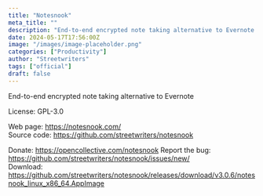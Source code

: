 ```yaml
---
title: "Notesnook"
meta_title: ""
description: "End-to-end encrypted note taking alternative to Evernote."
date: 2024-05-17T17:56:00Z
image: "/images/image-placeholder.png"
categories: ["Productivity"]
author: "Streetwriters"
tags: ["official"]
draft: false
---
```


End-to-end encrypted note taking alternative to Evernote

License: GPL-3.0

Web page: https://notesnook.com/  
Source code: https://github.com/streetwriters/notesnook

Donate: https://opencollective.com/notesnook
Report the bug: https://github.com/streetwriters/notesnook/issues/new/  
Download: https://github.com/streetwriters/notesnook/releases/download/v3.0.6/notesnook_linux_x86_64.AppImage
